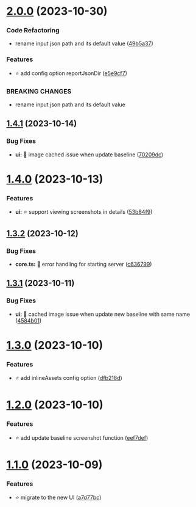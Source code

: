 # [2.0.0](https://github.com/kien-ht/cypress-image-diff-html-report/compare/v1.4.1...v2.0.0) (2023-10-30)


### Code Refactoring

* rename input json path and its default value ([49b5a37](https://github.com/kien-ht/cypress-image-diff-html-report/commit/49b5a37d3cd91bc1e7fa2b14f82304b736f66a30))


### Features

* ⭐ add config option reportJsonDir ([e5e9cf7](https://github.com/kien-ht/cypress-image-diff-html-report/commit/e5e9cf72891085c9a33ad205028c77fd8ffc668c))


### BREAKING CHANGES

* rename input json path and its default value

## [1.4.1](https://github.com/kien-ht/cypress-image-diff-html-report/compare/v1.4.0...v1.4.1) (2023-10-14)


### Bug Fixes

* **ui:** 🐞 image cached issue when update baseline ([70209dc](https://github.com/kien-ht/cypress-image-diff-html-report/commit/70209dcda404573d9de9e6900f17308d319cd230))

# [1.4.0](https://github.com/kien-ht/cypress-image-diff-html-report/compare/v1.3.2...v1.4.0) (2023-10-13)


### Features

* **ui:** ⭐ support viewing screenshots in details ([53b84f9](https://github.com/kien-ht/cypress-image-diff-html-report/commit/53b84f94bd98241c101a84391a1040d5311775fc))

## [1.3.2](https://github.com/kien-ht/cypress-image-diff-html-report/compare/v1.3.1...v1.3.2) (2023-10-12)


### Bug Fixes

* **core.ts:** 🐞 error handling for starting server ([c636799](https://github.com/kien-ht/cypress-image-diff-html-report/commit/c6367995fe8c3e91a012d2ccc7f7d038a9d445ce))

## [1.3.1](https://github.com/kien-ht/cypress-image-diff-html-report/compare/v1.3.0...v1.3.1) (2023-10-11)


### Bug Fixes

* **ui:** 🐞 cached image issue when update new baseline with same name ([4584b01](https://github.com/kien-ht/cypress-image-diff-html-report/commit/4584b01fbe066542aec6cecc063396765762e6c8))

# [1.3.0](https://github.com/kien-ht/cypress-image-diff-html-report/compare/v1.2.0...v1.3.0) (2023-10-10)


### Features

* ⭐ add inlineAssets config option ([dfb218d](https://github.com/kien-ht/cypress-image-diff-html-report/commit/dfb218d0a4f99b07cab62bda82df50219f14f1ee))

# [1.2.0](https://github.com/kien-ht/cypress-image-diff-html-report/compare/v1.1.0...v1.2.0) (2023-10-10)


### Features

* ⭐ add update baseline screenshot function ([eef7def](https://github.com/kien-ht/cypress-image-diff-html-report/commit/eef7defb6409694ca8c486d53cd508f39293b399))

# [1.1.0](https://github.com/kien-ht/cypress-image-diff-html-report/compare/v1.0.1...v1.1.0) (2023-10-09)


### Features

* ⭐ migrate to the new UI ([a7d77bc](https://github.com/kien-ht/cypress-image-diff-html-report/commit/a7d77bc64473b3220dace8d3afe8e8a335f43fa9))
